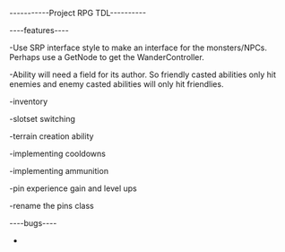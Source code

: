 -----------Project RPG TDL----------

----features----

-Use SRP interface style to make an interface for the monsters/NPCs. Perhaps use a GetNode to get the WanderController.

-Ability will need a field for its author. So friendly casted abilities only hit enemies and enemy casted abilities will only hit friendlies.

-inventory

-slotset switching

-terrain creation ability

-implementing cooldowns

-implementing ammunition

-pin experience gain and level ups

-rename the pins class

----bugs----

-
